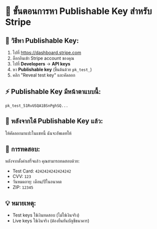 # 🎯 ขั้นตอนการหา Publishable Key สำหรับ Stripe

## 📝 วิธีหา Publishable Key:

1. ไปที่ https://dashboard.stripe.com
2. ล็อกอินเข้า Stripe account ของคุณ
3. ไปที่ **Developers** → **API keys**
4. หา **Publishable key** (ขึ้นต้นด้วย `pk_test_`)
5. คลิก "Reveal test key" และคัดลอก

## ⚡ Publishable Key มีหน้าตาแบบนี้:
```
pk_test_51RvUSQA1BSnPghSQ...
```

## 🔧 หลังจากได้ Publishable Key แล้ว:
ให้คัดลอกมาแปะในแชทนี้ ฉันจะอัพเดทให้

## 🧪 การทดสอบ:
หลังจากตั้งค่าเสร็จแล้ว คุณสามารถทดสอบด้วย:
- Test Card: `4242424242424242`
- CVV: `123`
- วันหมดอายุ: เดือน/ปีในอนาคต
- ZIP: `12345`

## 💡 หมายเหตุ:
- Test keys ใช้เงินทดสอบ (ไม่ใช่เงินจริง)
- Live keys ใช้เงินจริง (ต้องยืนยันบัญชีธนาคาร)
